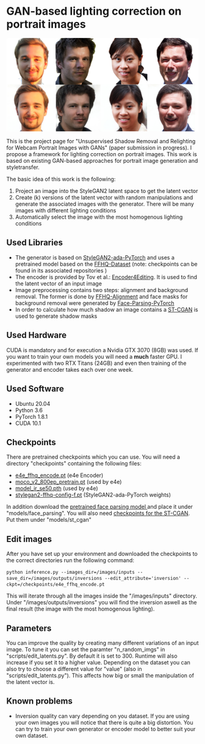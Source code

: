 # GAN-based lighting correction on portrait images
![](images/readme_image.png)

This is the project page for "Unsupervised Shadow Removal and Relighting for Webcam Portrait Images with GANs" (paper submission in progress). I propose a framework for lighting correction on portrait images. This work is based on existing GAN-based approaches for portrait image generation and styletransfer.

The basic idea of this work is the following:
1. Project an image into the StyleGAN2 latent space to get the latent vector
2. Create (k) versions of the latent vector with random manipulations and generate the associated images 
   with the generator. There will be many images with different lighting conditions
3. Automatically select the image with the most homogenous lighting conditions

## Used Libraries ##
* The generator is based on [StyleGAN2-ada-PyTorch](https://github.com/NVlabs/stylegan2-ada-pytorch "StyleGAN2") 
and uses a pretrained model based on the [FFHQ-Dataset](https://github.com/NVlabs/ffhq-dataset "FFHQ-Dataset") 
(note: checkpoints can be found in its associated repositories )
* The encoder is provided by Tov et al.: [Encoder4Editing](https://github.com/omertov/encoder4editing "e4e"). It is used to find 
  the latent vector of an input image
* Image preprocessing contains two steps: alignment and background removal. The former is done by [FFHQ-Alignment](https://github.com/happy-jihye/FFHQ-Alignment "FFHQ-Alignment") and face masks for background removal were 
  generated by [Face-Parsing-PyTorch](https://github.com/zllrunning/face-parsing.PyTorch "Face-Parsing-PyTorch")
* In order to calculate how much shadow an image contains a [ST-CGAN](https://github.com/IsHYuhi/ST-CGAN_Stacked_Conditional_Generative_Adversarial_Networks "ST-CGAN") is used to generate shadow masks

## Used Hardware ##
CUDA is mandatory and for execution a Nvidia GTX 3070 (8GB) was used. If you want to train your own models you will 
need a **much** faster GPU. I experimented with two RTX Titans (24GB) and even then training of the generator and 
encoder takes each over one week.

## Used Software ##
* Ubuntu 20.04
* Python 3.6
* PyTorch 1.8.1
* CUDA 10.1

## Checkpoints ##
There are pretrained checkpoints which you can use. You will need a directory "checkpoints" containing the following 
files:
* [e4e_ffhq_encode.pt](https://drive.google.com/file/d/19y6pxOiJWB0NoG3fAZO9Eab66zkN9XIL/view "e4e") (e4e Encoder)
* [moco_v2_800ep_pretrain.pt](https://drive.google.com/file/d/18rLcNGdteX5LwT7sv_F7HWr12HpVEzVe/view "Moco V2") 
  (used by e4e)
* [model_ir_se50.pth](https://drive.google.com/file/d/1KW7bjndL3QG3sxBbZxreGHigcCCpsDgn/view "IR-SE50") (used by e4e)
* [stylegan2-ffhq-config-f.pt](https://drive.google.com/file/d/1EM87UquaoQmk17Q8d5kYIAHqu0dkYqdT/view "StyleGAN2") 
  (StyleGAN2-ada-PyTorch weights)

In addition download the [pretrained face parsing model ](https://drive.google.com/file/d/154JgKpzCPW82qINcVieuPH3fZ2e0P812/view "face_parsing") and place it under "models/face_parsing".
You will also need [checkpoints for the ST-CGAN](https://drive.google.com/file/d/1GXx7fCgLqV-zWwR7YX7vBvFJI2Jg2dc9/view "ST-CGAN"). Put them under "models/st_cgan"

## Edit images ##
After you have set up your environment and downloaded the checkpoints to the correct directories run the following 
command:

```
python inference.py --images_dir=/images/inputs --save_dir=/images/outputs/inversions --edit_attribute='inversion' --ckpt=/checkpoints/e4e_ffhq_encode.pt
```

This will iterate through all the images inside the "/images/inputs" directory. Under "/images/outputs/inversions" you 
will find the inversion aswell as the final result (the image with the most homogenous lighting).

## Parameters ##
You can improve the quality by creating many different variations of an input image. To tune it you can set the 
paramter "n_random_imgs" in "scripts/edit_latents.py". By default it is set to 300. Runtime will also increase if 
you set it to a higher value. Depending on the dataset you can also try to choose a different value for "value" 
(also in "scripts/edit_latents.py"). This affects how big or small the manipulation of the latent vector is.

## Known problems ##
* Inversion quality can vary depending on you dataset. If you are using your own images you will notice that there 
  is quite a big distortion. You can try to train your own generator or encoder model to better suit your own dataset.